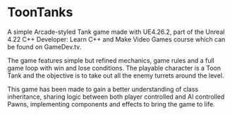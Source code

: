 # ToonTanks

A simple Arcade-styled Tank game made with UE4.26.2, part of the Unreal 4.22 C++ Developer: Learn C++ and Make Video Games course which can be found on GameDev.tv.

The game features simple but refined mechanics, game rules and a full game loop with win and lose conditions. The playable character is a Toon Tank and the objective is to take out all the enemy turrets around the level.

This game has been made to gain a better understanding of class inheritance, sharing logic between both player controlled and AI controlled Pawns, implementing components and effects to bring the game to life.
